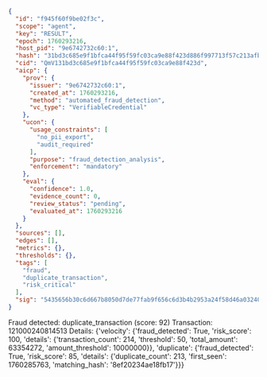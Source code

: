```json
{
  "id": "f945f60f9be02f3c",
  "scope": "agent",
  "key": "RESULT",
  "epoch": 1760293216,
  "host_pid": "9e6742732c60:1",
  "hash": "31bd3c685e9f1bfca44f95f59fc03ca9e88f423d886f997713f57c213afb3e97",
  "cid": "QmV131bd3c685e9f1bfca44f95f59fc03ca9e88f423d",
  "aicp": {
    "prov": {
      "issuer": "9e6742732c60:1",
      "created_at": 1760293216,
      "method": "automated_fraud_detection",
      "vc_type": "VerifiableCredential"
    },
    "ucon": {
      "usage_constraints": [
        "no_pii_export",
        "audit_required"
      ],
      "purpose": "fraud_detection_analysis",
      "enforcement": "mandatory"
    },
    "eval": {
      "confidence": 1.0,
      "evidence_count": 0,
      "review_status": "pending",
      "evaluated_at": 1760293216
    }
  },
  "sources": [],
  "edges": [],
  "metrics": {},
  "thresholds": {},
  "tags": [
    "fraud",
    "duplicate_transaction",
    "risk_critical"
  ],
  "sig": "5435656b30c6d667b8050d7de77fab9f656c6d3b4b2953a24f58d46a03240c03"
}
```

Fraud detected: duplicate_transaction (score: 92)
Transaction: 121000240814513
Details: {'velocity': {'fraud_detected': True, 'risk_score': 100, 'details': {'transaction_count': 214, 'threshold': 50, 'total_amount': 63354272, 'amount_threshold': 10000000}}, 'duplicate': {'fraud_detected': True, 'risk_score': 85, 'details': {'duplicate_count': 213, 'first_seen': 1760285763, 'matching_hash': '8ef20234ae18fb17'}}}